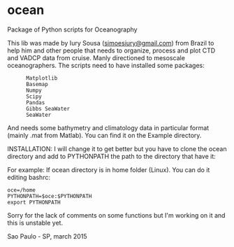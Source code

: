 # ocean
Package of Python scripts for Oceanography

This lib was made by Iury Sousa (simoesiury@gmail.com) from Brazil to help him and other people that
needs to organize, process and plot CTD and VADCP data from cruise. Manly directioned
to mesoscale oceanographers. The scripts need to have installed some packages:
		  
		  Matplotlib
		  Basemap
		  Numpy
		  Scipy
		  Pandas
		  Gibbs SeaWater
		  SeaWater
		  
And needs some bathymetry and climatology data in particular format (mainly .mat from Matlab).
You can find it on the Example directory.

INSTALLATION:
I will change it to get better but you have to clone the ocean directory and add to PYTHONPATH
the path to the directory that have it:

For example:
If ocean directory is in home folder (Linux). You can do it editing bashrc:

	oce=/home
	PYTHONPATH=$oce:$PYTHONPATH
	export PYTHONPATH

Sorry for the lack of comments on some functions but I'm working on it and this is unstable yet.

Sao Paulo - SP, march 2015


